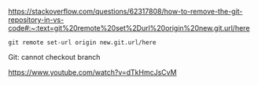 https://stackoverflow.com/questions/62317808/how-to-remove-the-git-repository-in-vs-code#:~:text=git%20remote%20set%2Durl%20origin%20new.git.url/here

    git remote set-url origin new.git.url/here

Git: cannot checkout branch

https://www.youtube.com/watch?v=dTkHmcJsCvM

